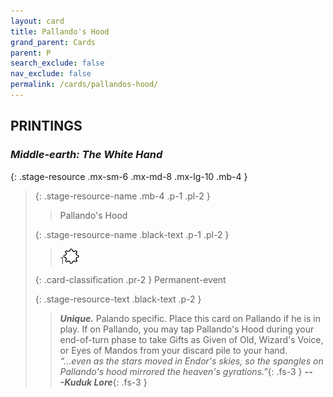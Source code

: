 ```yaml
---
layout: card
title: Pallando's Hood
grand_parent: Cards
parent: P
search_exclude: false
nav_exclude: false
permalink: /cards/pallandos-hood/
---
```


## PRINTINGS


### _Middle-earth: The White Hand_

{: .stage-resource .mx-sm-6 .mx-md-8 .mx-lg-10 .mb-4 }
> {: .stage-resource-name .mb-4 .p-1 .pl-2 }
> > <div class="card-mp"></div>
> > <div class="card-name">Pallando's Hood</div>
>
> {: .stage-resource-name .black-text .p-1 .pl-2 }
> > 1![](/assets/images/stage-point.svg)
>
> {: .card-classification .pr-2 }
> Permanent-event
>
> {: .stage-resource-text .black-text .p-2 }
> > _**Unique.**_ Palando specific. Place this card on Pallando if he is in play. If on Pallando, you may tap Pallando's Hood during your end-of-turn phase to take Gifts as Given of Old, Wizard's Voice, or Eyes of Mandos from your discard pile to your hand. <br>_“...even as the stars moved in Endor's skies, so the spangles on Pallando's hood mirrored the heaven's gyrations."_{: .fs-3 } ***---&#65279;Kuduk Lore***{: .fs-3 } 
> 
